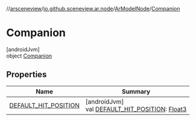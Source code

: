 //[arsceneview](../../../../index.md)/[io.github.sceneview.ar.node](../../index.md)/[ArModelNode](../index.md)/[Companion](index.md)

# Companion

[androidJvm]\
object [Companion](index.md)

## Properties

| Name | Summary |
|---|---|
| [DEFAULT_HIT_POSITION](-d-e-f-a-u-l-t_-h-i-t_-p-o-s-i-t-i-o-n.md) | [androidJvm]<br>val [DEFAULT_HIT_POSITION](-d-e-f-a-u-l-t_-h-i-t_-p-o-s-i-t-i-o-n.md): [Float3](../../../../../sceneview/sceneview/dev.romainguy.kotlin.math/-float3/index.md) |
